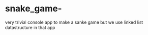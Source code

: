 # snake_game-
very trivial console app to make a sanke game but we use linked list datastructure in that app 

